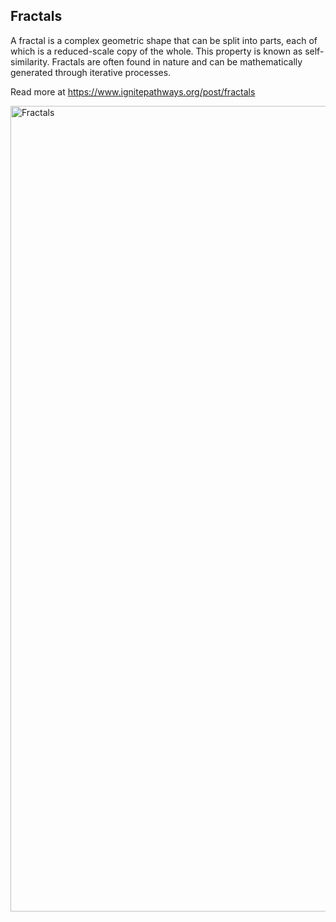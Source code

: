 ## Fractals
 
A fractal is a complex geometric shape that can be split into parts, each of which is a reduced-scale copy of the whole. This property is known as self-similarity. Fractals are often found in nature and can be mathematically generated through iterative processes.

Read more at https://www.ignitepathways.org/post/fractals

<img width="1289" alt="Fractals" src="https://static.wixstatic.com/media/9c8449_0d956f4a2de245648eb01b4f914089ed~mv2.png/v1/fill/w_800,h_678,al_c,q_90,enc_auto/9c8449_0d956f4a2de245648eb01b4f914089ed~mv2.png">

